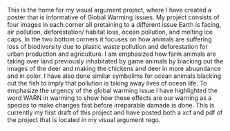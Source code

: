 This is the home for my visual argument project, where I have created a poster that is informative of Global Warming issues. My project consists of four images in each corner all pretaining to a different issue Earth is facing, air pollution, deforestation/ habitat loss, ocean pollution, and melting ice caps. In the two bottom corners it focuses on how animals are suffering loss of biodiversity due to plastic waste pollution and deforestation for urban production and agriculture. I am emphasized how farm animals are taking over land previously inhabitated by game animals by blacking out the images of the deer and making the chickens and deer in more abuundance and in color. I have also done similar symbolims for ocean animals blacking out the fish to imply that pollution is taking away lives of ocean life. To emphasize the urgency of the global warming issue I have highlighted the word WARN in warming to show how these effects are our warning as a species to make changes fast before irreparable damade is done. This is currently my first draft of this project and have posted both a xcf and pdf of the project that is located in my visual argument rego.

